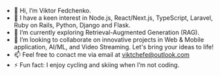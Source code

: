 - 👋 Hi, I’m Viktor Fedchenko.
- 👀 I have a keen interest in Node.js, React/Next.js, TypeScript, Laravel, Ruby on Rails, Python, Django and Flask.
- 🌱 I’m currently exploring Retrieval-Augmented Generation (RAG).
- 💞️ I’m looking to collaborate on innovative projects in Web & Mobile application, AI/ML, and Video Streaming. Let's bring your ideas to life!
- 📫 Feel free to conact me via email at viktchefe@outlook.com
- ⚡ Fun fact: I enjoy cycling and skiing when I’m not coding.

<!---
viktchefe/viktchefe is a ✨ special ✨ repository because its `README.md` (this file) appears on your GitHub profile.
You can click the Preview link to take a look at your changes.
--->
